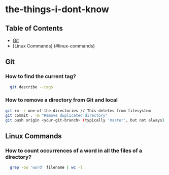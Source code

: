 # the-things-i-dont-know

## Table of Contents 
- [Git](#git)
- [Linux Commands] (#linux-commands)

## Git
### How to find the current tag?
```sh
  git describe --tags
```

### How to remove a directory from Git and local 
```sh
git rm -r one-of-the-directories // This deletes from filesystem
git commit . -m "Remove duplicated directory"
git push origin <your-git-branch> (typically 'master', but not always)
```
## Linux Commands
### How to count occurrences of a word in all the files of a directory?
```sh
  grep -ow 'word' filename | wc -l
```
